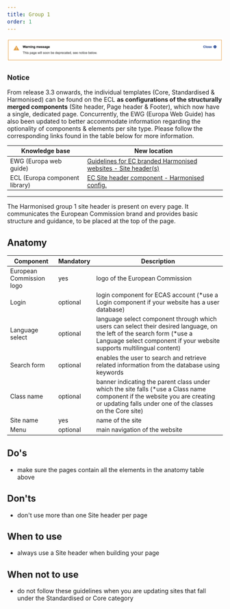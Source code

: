 ```yaml
---
title: Group 1
order: 1
---
```

![](/cms-images/soon-to-be-deprecated-image.png)

### Notice

From release 3.3 onwards, the individual templates (Core, Standardised & Harmonised) can be found on the ECL **as configurations of the structurally merged components** (Site header, Page header & Footer), which now have a single, dedicated page. Concurrently, the EWG (Europa Web Guide) has also been updated to better accommodate information regarding the optionality of components & elements per site type. Please follow the corresponding links found in the table below for more information.

| Knowledge base                 | New location                                                                                                                                        |
| ------------------------------ | --------------------------------------------------------------------------------------------------------------------------------------------------- |
| EWG (Europa web guide)         | [Guidelines for EC branded Harmonised websites - Site header(s)](https://wikis.ec.europa.eu/display/WEBGUIDE/EC+branded+harmonised+websites+design) |
| ECL (Europa component library) | [EC Site header component - Harmonised config.](https://ec.europa.eu/component-library/ec/components/site-wide/site-header/code/)                   |

---

The Harmonised group 1 site header is present on every page. It communicates
the European Commission brand and provides basic structure and guidance, to be
placed at the top of the page.

## Anatomy

| Component                | Mandatory | Description                                                                                                                                                                                       |
| ------------------------ | --------- | ------------------------------------------------------------------------------------------------------------------------------------------------------------------------------------------------- |
| European Commission logo | yes       | logo of the European Commission                                                                                                                                                                   |
| Login                    | optional  | login component for ECAS account (\*use a Login component if your website has a user database)                                                                                                    |
| Language select          | optional  | language select component through which users can select their desired language, on the left of the search form (\*use a Language select component if your website supports multilingual content) |
| Search form              | optional  | enables the user to search and retrieve related information from the database using keywords                                                                                                      |
| Class name               | optional  | banner indicating the parent class under which the site falls (\*use a Class name component if the website you are creating or updating falls under one of the classes on the Core site)          |
| Site name                | yes       | name of the site                                                                                                                                                                                  |
| Menu                     | optional  | main navigation of the website                                                                                                                                                                    |

## Do's

- make sure the pages contain all the elements in the anatomy table above

## Don'ts

- don't use more than one Site header per page

## When to use

- always use a Site header when building your page

## When not to use

- do not follow these guidelines when you are updating sites that fall under the Standardised or Core category
